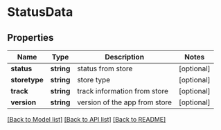 # StatusData

## Properties
Name | Type | Description | Notes
------------ | ------------- | ------------- | -------------
**status** | **string** | status from store | [optional] 
**storetype** | **string** | store type | [optional] 
**track** | **string** | track information from store | [optional] 
**version** | **string** | version of the app from store | [optional] 

[[Back to Model list]](../README.md#documentation-for-models) [[Back to API list]](../README.md#documentation-for-api-endpoints) [[Back to README]](../README.md)



